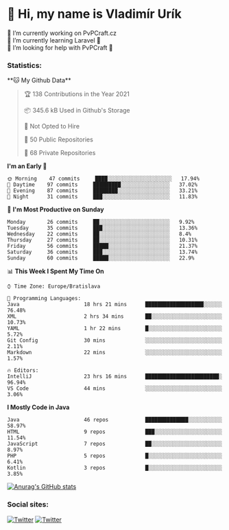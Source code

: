 <h1> 👋 Hi, my name is Vladimír Urík</h1>
<p>
 🔭 I’m currently working on PvPCraft.cz<br>
 🌱 I’m currently learning Laravel 💙<br>
 🤔 I’m looking for help with PvPCraft 💝<br>
</p>
<h3>Statistics:</h3>
<!--START_SECTION:waka-->
**🐱 My Github Data** 

> 🏆 138 Contributions in the Year 2021
 > 
> 📦 345.6 kB Used in Github's Storage 
 > 
> 🚫 Not Opted to Hire
 > 
> 📜 50 Public Repositories 
 > 
> 🔑 68 Private Repositories  
 > 
**I'm an Early 🐤** 

```text
🌞 Morning    47 commits     ████░░░░░░░░░░░░░░░░░░░░░   17.94% 
🌆 Daytime    97 commits     █████████░░░░░░░░░░░░░░░░   37.02% 
🌃 Evening    87 commits     ████████░░░░░░░░░░░░░░░░░   33.21% 
🌙 Night      31 commits     ███░░░░░░░░░░░░░░░░░░░░░░   11.83%

```
📅 **I'm Most Productive on Sunday** 

```text
Monday       26 commits     ██░░░░░░░░░░░░░░░░░░░░░░░   9.92% 
Tuesday      35 commits     ███░░░░░░░░░░░░░░░░░░░░░░   13.36% 
Wednesday    22 commits     ██░░░░░░░░░░░░░░░░░░░░░░░   8.4% 
Thursday     27 commits     ██░░░░░░░░░░░░░░░░░░░░░░░   10.31% 
Friday       56 commits     █████░░░░░░░░░░░░░░░░░░░░   21.37% 
Saturday     36 commits     ███░░░░░░░░░░░░░░░░░░░░░░   13.74% 
Sunday       60 commits     █████░░░░░░░░░░░░░░░░░░░░   22.9%

```


📊 **This Week I Spent My Time On** 

```text
⌚︎ Time Zone: Europe/Bratislava

💬 Programming Languages: 
Java                     18 hrs 21 mins      ███████████████████░░░░░░   76.48% 
XML                      2 hrs 34 mins       ██░░░░░░░░░░░░░░░░░░░░░░░   10.73% 
YAML                     1 hr 22 mins        █░░░░░░░░░░░░░░░░░░░░░░░░   5.72% 
Git Config               30 mins             ░░░░░░░░░░░░░░░░░░░░░░░░░   2.11% 
Markdown                 22 mins             ░░░░░░░░░░░░░░░░░░░░░░░░░   1.57%

🔥 Editors: 
IntelliJ                 23 hrs 16 mins      ████████████████████████░   96.94% 
VS Code                  44 mins             ░░░░░░░░░░░░░░░░░░░░░░░░░   3.06%

```

**I Mostly Code in Java** 

```text
Java                     46 repos            ██████████████░░░░░░░░░░░   58.97% 
HTML                     9 repos             ███░░░░░░░░░░░░░░░░░░░░░░   11.54% 
JavaScript               7 repos             ██░░░░░░░░░░░░░░░░░░░░░░░   8.97% 
PHP                      5 repos             █░░░░░░░░░░░░░░░░░░░░░░░░   6.41% 
Kotlin                   3 repos             █░░░░░░░░░░░░░░░░░░░░░░░░   3.85%

```



<!--END_SECTION:waka-->

[![Anurag's GitHub stats](https://github-readme-stats.vercel.app/api?username=vladimir-urik)](https://github.com/anuraghazra/github-readme-stats)

<h3>Social sites:</h3>
<p><a href="https://twitter.com/GGGEDR" target="_blank"><img alt="Twitter" src="https://img.shields.io/badge/twitter-%231DA1F2.svg?&style=for-the-badge&logo=twitter&logoColor=white" /></a> <a href="https://www.reddit.com/user/GGGEDR" target="_blank"><img alt="Twitter" src="https://img.shields.io/badge/reddit-%23FE6262.svg?&style=for-the-badge&logo=reddit&logoColor=white" /></a>
</p>

